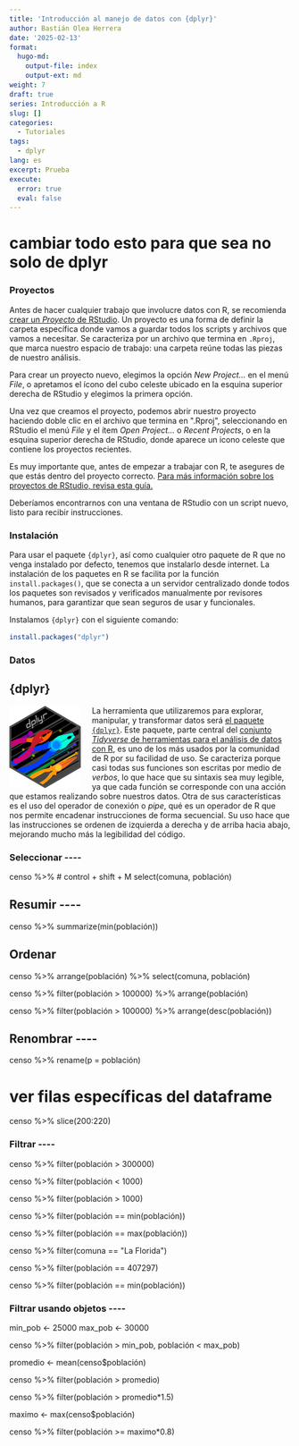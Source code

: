 ```yaml
---
title: 'Introducción al manejo de datos con {dplyr}'
author: Bastián Olea Herrera
date: '2025-02-13'
format:
  hugo-md:
    output-file: index
    output-ext: md
weight: 7
draft: true
series: Introducción a R
slug: []
categories:
  - Tutoriales
tags:
  - dplyr
lang: es
excerpt: Prueba
execute:
  error: true
  eval: false
---
```



# cambiar todo esto para que sea no solo de dplyr

### Proyectos

Antes de hacer cualquier trabajo que involucre datos con R, se recomienda [crear un *Proyecto* de RStudio](../../../../blog/r_introduccion/proyectos/). Un proyecto es una forma de definir la carpeta específica donde vamos a guardar todos los scripts y archivos que vamos a necesitar. Se caracteriza por un archivo que termina en `.Rproj`, que marca nuestro espacio de trabajo: una carpeta reúne todas las piezas de nuestro análisis.

Para crear un proyecto nuevo, elegimos la opción *New Project...* en el menú *File*, o apretamos el ícono del cubo celeste ubicado en la esquina superior derecha de RStudio y elegimos la primera opción.

Una vez que creamos el proyecto, podemos abrir nuestro proyecto haciendo doble clic en el archivo que termina en ".Rproj", seleccionando en RStudio el menú *File* y el ítem *Open Project...* o *Recent Projects*, o en la esquina superior derecha de RStudio, donde aparece un icono celeste que contiene los proyectos recientes.

Es muy importante que, antes de empezar a trabajar con R, te asegures de que estás dentro del proyecto correcto. [Para más información sobre los proyectos de RStudio, revisa esta guía.](../../../../blog/r_introduccion/proyectos/)

Deberíamos encontrarnos con una ventana de RStudio con un script nuevo, listo para recibir instrucciones.

### Instalación

Para usar el paquete `{dplyr}`, así como cualquier otro paquete de R que no venga instalado por defecto, tenemos que instalarlo desde internet. La instalación de los paquetes en R se facilita por la función `install.packages()`, que se conecta a un servidor centralizado donde todos los paquetes son revisados y verificados manualmente por revisores humanos, para garantizar que sean seguros de usar y funcionales.

Instalamos `{dplyr}` con el siguiente comando:

``` r
install.packages("dplyr")
```

### Datos

## {dplyr}

<img src = dplyr.png style = "float: left; max-width: 128px; margin-right: 20px;">

La herramienta que utilizaremos para explorar, manipular, y transformar datos será [el paquete `{dplyr}`](https://dplyr.tidyverse.org/articles/dplyr.html). Este paquete, parte central del [conjunto *Tidyverse* de herramientas para el análisis de datos con R](https://www.tidyverse.org), es uno de los más usados por la comunidad de R por su facilidad de uso. Se caracteriza porque casi todas sus funciones son escritas por medio de *verbos*, lo que hace que su sintaxis sea muy legible, ya que cada función se corresponde con una acción que estamos realizando sobre nuestros datos. Otra de sus características es el uso del operador de conexión o *pipe*, qué es un operador de R que nos permite encadenar instrucciones de forma secuencial. Su uso hace que las instrucciones se ordenen de izquierda a derecha y de arriba hacia abajo, mejorando mucho más la legibilidad del código.

### Seleccionar ----

censo %\>% \# control + shift + M
select(comuna, población)

## Resumir ----

censo %\>%
summarize(min(población))

## Ordenar

censo %\>%
arrange(población) %\>%
select(comuna, población)

censo %\>%
filter(población \> 100000) %\>%
arrange(población)

censo %\>%
filter(población \> 100000) %\>%
arrange(desc(población))

## Renombrar ----

censo %\>%
rename(p = población)

# ver filas específicas del dataframe

censo %\>%
slice(200:220)

### Filtrar ----

censo %\>%
filter(población \> 300000)

censo %\>%
filter(población \< 1000)

censo %\>%
filter(población \> 1000)

censo %\>%
filter(población == min(población))

censo %\>%
filter(población == max(población))

censo %\>%
filter(comuna == "La Florida")

censo %\>%
filter(población == 407297)

censo %\>%
filter(población == min(población))

### Filtrar usando objetos ----

min_pob \<- 25000
max_pob \<- 30000

censo %\>%
filter(población \> min_pob,
población \< max_pob)

promedio \<- mean(censo\$población)

censo %\>%
filter(población \> promedio)

censo %\>%
filter(población \> promedio\*1.5)

maximo \<- max(censo\$población)

censo %\>%
filter(población \>= maximo\*0.8)
